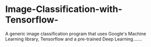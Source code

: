 # Image-Classification-with-Tensorflow-
A generic image classification program that uses Google's Machine Learning library, Tensorflow and a pre-trained Deep Learning.......

